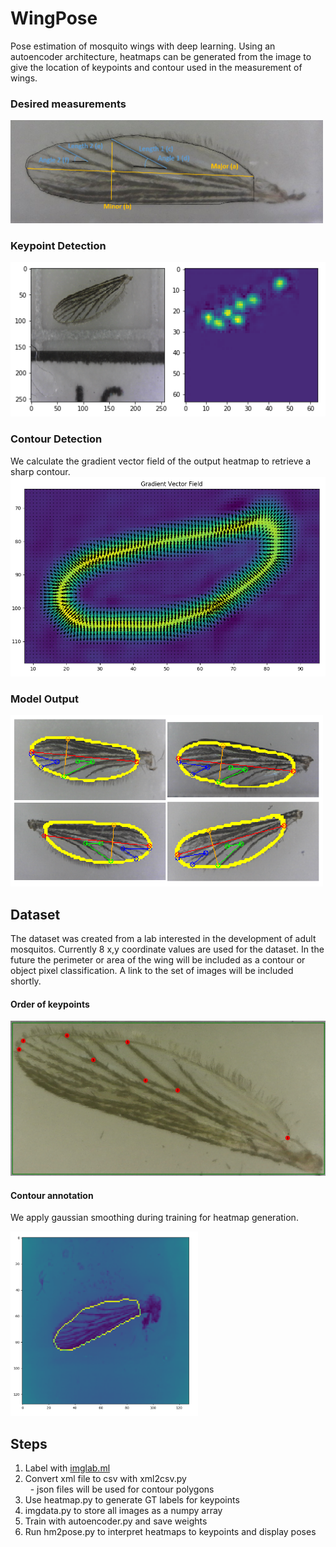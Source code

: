 # WingPose
Pose estimation of mosquito wings with deep learning. Using an autoencoder architecture, heatmaps can be generated from the image to give the location of keypoints and contour used in the measurement of wings.

### Desired measurements

<img src="images/measure.png" alt="drawing" width="500"/>

### Keypoint Detection

![Keypoint](images/5prototype_img1.png)

### Contour Detection
We calculate the gradient vector field of the output heatmap to retrieve a sharp contour.
<img src="images/gradient_field.png" alt="drawing" width="750"/>

### Model Output
<img src="images/output2.png" alt="drawing" width="500"/>

## Dataset
The dataset was created from a lab interested in the development of adult mosquitos. Currently 8 x,y coordinate values are used for the dataset. In the future the perimeter or area of the wing will be included as a contour or object pixel classification. A link to the set of images will be included shortly.

#### Order of keypoints
<img src="images/newpoints.PNG" alt="drawing" width="700"/>

#### Contour annotation
We apply gaussian smoothing during training for heatmap generation.

<img src="images/Figure_2-2.png" alt="drawing" width="300"/>

## Steps
1. Label with [imglab.ml](imglab.ml)
2. Convert xml file to csv with xml2csv.py</br>
  &nbsp;&nbsp;- json files will be used for contour polygons</br>
3. Use heatmap.py to generate GT labels for keypoints
4. imgdata.py to store all images as a numpy array
5. Train with autoencoder.py and save weights
6. Run hm2pose.py to interpret heatmaps to keypoints and display poses

